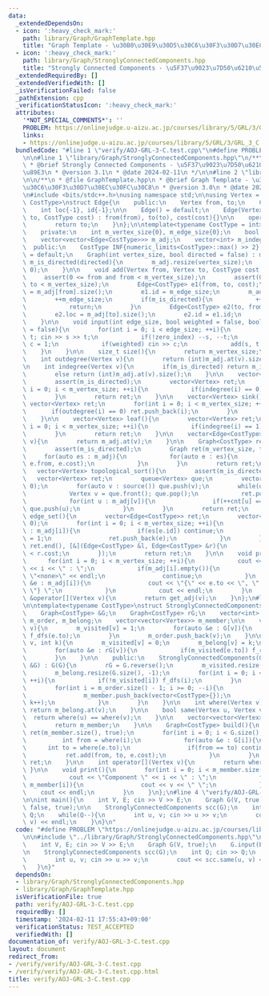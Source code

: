 ```yaml
---
data:
  _extendedDependsOn:
  - icon: ':heavy_check_mark:'
    path: library/Graph/GraphTemplate.hpp
    title: "Graph Template - \u30B0\u30E9\u30D5\u30C6\u30F3\u30D7\u30EC\u30FC\u30C8"
  - icon: ':heavy_check_mark:'
    path: library/Graph/StronglyConnectedComponents.hpp
    title: "Strongly Connected Components - \u5F37\u9023\u7D50\u6210\u5206\u5206\u89E3"
  _extendedRequiredBy: []
  _extendedVerifiedWith: []
  _isVerificationFailed: false
  _pathExtension: cpp
  _verificationStatusIcon: ':heavy_check_mark:'
  attributes:
    '*NOT_SPECIAL_COMMENTS*': ''
    PROBLEM: https://onlinejudge.u-aizu.ac.jp/courses/library/5/GRL/3/GRL_3_C
    links:
    - https://onlinejudge.u-aizu.ac.jp/courses/library/5/GRL/3/GRL_3_C
  bundledCode: "#line 1 \"verify/AOJ-GRL-3-C.test.cpp\"\n#define PROBLEM \"https://onlinejudge.u-aizu.ac.jp/courses/library/5/GRL/3/GRL_3_C\"\
    \n\n#line 1 \"library/Graph/StronglyConnectedComponents.hpp\"\n/**\n * @file StronglyConnectedComponents.hpp\n\
    \ * @brief Strongly Connected Components - \u5F37\u9023\u7D50\u6210\u5206\u5206\
    \u89E3\n * @version 3.1\n * @date 2024-02-11\n */\n\n#line 2 \"library/Graph/GraphTemplate.hpp\"\
    \n\n/**\n * @file GraphTemplate.hpp\n * @brief Graph Template - \u30B0\u30E9\u30D5\
    \u30C6\u30F3\u30D7\u30EC\u30FC\u30C8\n * @version 3.0\n * @date 2024-01-09\n */\n\
    \n#include <bits/stdc++.h>\nusing namespace std;\n\nusing Vertex = int;\n\ntemplate<typename\
    \ CostType>\nstruct Edge{\n    public:\n    Vertex from, to;\n    CostType cost;\n\
    \    int loc{-1}, id{-1};\n\n    Edge() = default;\n    Edge(Vertex from, Vertex\
    \ to, CostType cost) : from(from), to(to), cost(cost){}\n\n    operator int(){\n\
    \        return to;\n    }\n};\n\ntemplate<typename CostType = int>\nstruct Graph{\n\
    \    private:\n    int m_vertex_size{0}, m_edge_size{0};\n    bool m_is_directed{false};\n\
    \    vector<vector<Edge<CostType>>> m_adj;\n    vector<int> m_indegree;\n\n  \
    \  public:\n    CostType INF{numeric_limits<CostType>::max() >> 2};\n\n    Graph()\
    \ = default;\n    Graph(int vertex_size, bool directed = false) : m_vertex_size(vertex_size),\
    \ m_is_directed(directed){\n        m_adj.resize(vertex_size);\n        m_indegree.resize(vertex_size,\
    \ 0);\n    }\n\n    void add(Vertex from, Vertex to, CostType cost = 1){\n   \
    \     assert(0 <= from and from < m_vertex_size);\n        assert(0 <= to and\
    \ to < m_vertex_size);\n        Edge<CostType> e1(from, to, cost);\n        e1.loc\
    \ = m_adj[from].size();\n        e1.id = m_edge_size;\n        m_adj[from].push_back(e1);\n\
    \        ++m_edge_size;\n        if(m_is_directed){\n            ++m_indegree[to];\n\
    \            return;\n        }\n        Edge<CostType> e2(to, from, cost);\n\
    \        e2.loc = m_adj[to].size();\n        e2.id = e1.id;\n        m_adj[to].push_back(e2);\n\
    \    }\n\n    void input(int edge_size, bool weighted = false, bool zero_index\
    \ = false){\n        for(int i = 0; i < edge_size; ++i){\n            Vertex s,\
    \ t; cin >> s >> t;\n            if(!zero_index) --s, --t;\n            CostType\
    \ c = 1;\n            if(weighted) cin >> c;\n            add(s, t, c);\n    \
    \    }\n    }\n\n    size_t size(){\n        return m_vertex_size;\n    }\n\n\
    \    int outdegree(Vertex v){\n        return (int)m_adj.at(v).size();\n    }\n\
    \n    int indegree(Vertex v){\n        if(m_is_directed) return m_indegree.at(v);\n\
    \        else return (int)m_adj.at(v).size();\n    }\n\n    vector<Vertex> source(){\n\
    \        assert(m_is_directed);\n        vector<Vertex> ret;\n        for(int\
    \ i = 0; i < m_vertex_size; ++i){\n            if(indegree(i) == 0) ret.push_back(i);\n\
    \        }\n        return ret;\n    }\n\n    vector<Vertex> sink(){\n       \
    \ vector<Vertex> ret;\n        for(int i = 0; i < m_vertex_size; ++i){\n     \
    \       if(outdegree(i) == 0) ret.push_back(i);\n        }\n        return ret;\n\
    \    }\n\n    vector<Vertex> leaf(){\n        vector<Vertex> ret;\n        for(int\
    \ i = 0; i < m_vertex_size; ++i){\n            if(indegree(i) == 1) ret.push_back(i);\n\
    \        }\n        return ret;\n    }\n\n    vector<Edge<CostType>> &get_adj(Vertex\
    \ v){\n        return m_adj.at(v);\n    }\n\n    Graph<CostType> reverse(){\n\
    \        assert(m_is_directed);\n        Graph ret(m_vertex_size, true);\n   \
    \     for(auto es : m_adj){\n            for(auto e : es){\n                ret.add(e.to,\
    \ e.from, e.cost);\n            }\n        }\n        return ret;\n    }\n\n \
    \   vector<Vertex> topological_sort(){\n        assert(m_is_directed);\n     \
    \   vector<Vertex> ret;\n        queue<Vertex> que;\n        vector<int> cnt(m_vertex_size,\
    \ 0);\n        for(auto v : source()) que.push(v);\n        while(que.size()){\n\
    \            Vertex v = que.front(); que.pop();\n            ret.push_back(v);\n\
    \            for(int u : m_adj[v]){\n                if(++cnt[u] == indegree(u))\
    \ que.push(u);\n            }\n        }\n        return ret;\n    }\n\n    vector<Edge<CostType>>\
    \ edge_set(){\n        vector<Edge<CostType>> ret;\n        vector<int> es(m_edge_size,\
    \ 0);\n        for(int i = 0; i < m_vertex_size; ++i){\n            for(auto e\
    \ : m_adj[i]){\n                if(es[e.id]) continue;\n                es[e.id]\
    \ = 1;\n                ret.push_back(e);\n            }\n        }\n        sort(ret.begin(),\
    \ ret.end(), [&](Edge<CostType> &l, Edge<CostType> &r){\n            return l.cost\
    \ < r.cost;\n        });\n        return ret;\n    }\n\n    void print(){\n  \
    \      for(int i = 0; i < m_vertex_size; ++i){\n            cout << \"Vertex \"\
    \ << i << \" : \";\n            if(m_adj[i].empty()){\n                cout <<\
    \ \"<none>\" << endl;\n                continue;\n            }\n            for(auto\
    \ &e : m_adj[i]){\n                cout << \"{\" << e.to << \", \" << e.cost <<\
    \ \"} \";\n            }\n            cout << endl;\n        }\n    }\n\n    vector<Edge<CostType>>\
    \ &operator[](Vertex v){\n        return get_adj(v);\n    }\n};\n#line 9 \"library/Graph/StronglyConnectedComponents.hpp\"\
    \n\ntemplate<typename CostType>\nstruct StronglyConnectedComponents{\n    private:\n\
    \    Graph<CostType> &G;\n    Graph<CostType> rG;\n    vector<int> m_visited,\
    \ m_order, m_belong;\n    vector<vector<Vertex>> m_member;\n\n    void f_dfs(Vertex\
    \ v){\n        m_visited[v] = 1;\n        for(auto &e : G[v]){\n            if(!m_visited[e.to])\
    \ f_dfs(e.to);\n        }\n        m_order.push_back(v);\n    }\n\n    void f_rdfs(Vertex\
    \ v, int k){\n        m_visited[v] = 0;\n        m_belong[v] = k;\n        m_member[k].push_back(v);\n\
    \        for(auto &e : rG[v]){\n            if(m_visited[e.to]) f_rdfs(e.to, k);\n\
    \        }\n    }\n\n    public:\n    StronglyConnectedComponents(Graph<CostType>\
    \ &G) : G(G){\n        rG = G.reverse();\n        m_visited.resize(G.size(), 0);\n\
    \        m_belong.resize(G.size(), -1);\n        for(int i = 0; i < G.size();\
    \ ++i){\n            if(!m_visited[i]) f_dfs(i);\n        }\n        int k = 0;\n\
    \        for(int i = m_order.size() - 1; i >= 0; --i){\n            if(m_visited[m_order[i]]){\n\
    \                m_member.push_back(vector<CostType>{});\n                f_rdfs(m_order[i],\
    \ k++);\n            }\n        }\n    }\n\n    int where(Vertex v){\n       \
    \ return m_belong.at(v);\n    }\n\n    bool same(Vertex u, Vertex v){\n      \
    \  return where(u) == where(v);\n    }\n\n    vector<vector<Vertex>> &get(){\n\
    \        return m_member;\n    }\n\n    Graph<CostType> build(){\n        Graph<CostType>\
    \ ret(m_member.size(), true);\n        for(int i = 0; i < G.size(); ++i){\n  \
    \          int from = where(i);\n            for(auto &e : G[i]){\n          \
    \      int to = where(e.to);\n                if(from == to) continue;\n     \
    \           ret.add(from, to, e.cost);\n            }\n        }\n        return\
    \ ret;\n    }\n\n    int operator[](Vertex v){\n        return where(v);\n   \
    \ }\n\n    void print(){\n        for(int i = 0; i < m_member.size(); ++i){\n\
    \            cout << \"Component \" << i << \" : \";\n            for(auto v :\
    \ m_member[i]){\n                cout << v << \" \";\n            }\n        \
    \    cout << endl;\n        }\n    }\n};\n#line 4 \"verify/AOJ-GRL-3-C.test.cpp\"\
    \n\nint main(){\n    int V, E; cin >> V >> E;\n    Graph G(V, true);\n    G.input(E,\
    \ false, true);\n\n    StronglyConnectedComponents scc(G);\n    int Q; cin >>\
    \ Q;\n    while(Q--){\n        int u, v; cin >> u >> v;\n        cout << scc.same(u,\
    \ v) << endl;\n    }\n}\n"
  code: "#define PROBLEM \"https://onlinejudge.u-aizu.ac.jp/courses/library/5/GRL/3/GRL_3_C\"\
    \n\n#include \"../library/Graph/StronglyConnectedComponents.hpp\"\n\nint main(){\n\
    \    int V, E; cin >> V >> E;\n    Graph G(V, true);\n    G.input(E, false, true);\n\
    \n    StronglyConnectedComponents scc(G);\n    int Q; cin >> Q;\n    while(Q--){\n\
    \        int u, v; cin >> u >> v;\n        cout << scc.same(u, v) << endl;\n \
    \   }\n}"
  dependsOn:
  - library/Graph/StronglyConnectedComponents.hpp
  - library/Graph/GraphTemplate.hpp
  isVerificationFile: true
  path: verify/AOJ-GRL-3-C.test.cpp
  requiredBy: []
  timestamp: '2024-02-11 17:55:43+09:00'
  verificationStatus: TEST_ACCEPTED
  verifiedWith: []
documentation_of: verify/AOJ-GRL-3-C.test.cpp
layout: document
redirect_from:
- /verify/verify/AOJ-GRL-3-C.test.cpp
- /verify/verify/AOJ-GRL-3-C.test.cpp.html
title: verify/AOJ-GRL-3-C.test.cpp
---
```


